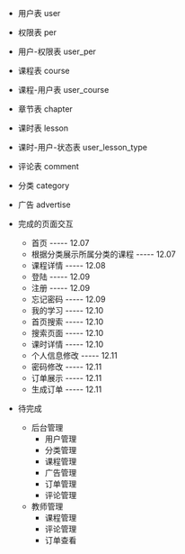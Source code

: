 - 用户表
    user
- 权限表
    per
- 用户-权限表
    user_per
- 课程表
    course
- 课程-用户表
    user_course
- 章节表
    chapter
- 课时表
    lesson
- 课时-用户-状态表
    user_lesson_type
- 评论表
    comment
- 分类
    category
- 广告
    advertise
  
- 完成的页面交互
    - 首页                            ----- 12.07
    - 根据分类展示所属分类的课程         -----  12.07
    - 课程详情                        -----  12.08
    - 登陆                            ----- 12.09
    - 注册                            ----- 12.09
    - 忘记密码                         ----- 12.09
    - 我的学习                         ----- 12.10
    - 首页搜索                         ----- 12.10
    - 搜索页面                         ----- 12.10
    - 课时详情                         ----- 12.10
    - 个人信息修改                      ----- 12.11
    - 密码修改                         ----- 12.11
    - 订单展示                         ----- 12.11
    - 生成订单                         ----- 12.11
- 待完成
    - 后台管理
        - 用户管理
        - 分类管理
        - 课程管理
        - 广告管理
        - 订单管理
        - 评论管理
    - 教师管理
        - 课程管理
        - 评论管理
        - 订单查看

       